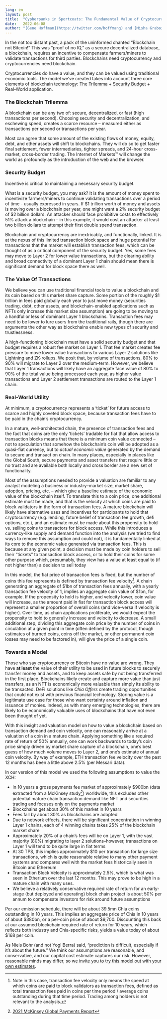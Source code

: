 ```yaml
---
lang: en
layout: post
title:  "Cypherpunks in Sportcoats: The Fundamental Value of Cryptocurrencies and Blockchains"
date:   2022-06-08
author: "[Gene Hoffman](https://twitter.com/hoffmang) and [Misha Graboi](https://www.chia.net/profiles/misha-graboi/)"
---
```


In the not too distant past, a pack of the uninformed chanted “Blockchain not Bitcoin!” This was “proof of no IQ,” as a secure decentralized database, a blockchain, requires an incentive to compensate farmers/miners to validate transactions for third parties. Blockchains need cryptocurrency and cryptocurrencies need blockchain.

Cryptocurrencies do have a value, and they can be valued using traditional economic tools. The model we’ve created takes into account three core elements of blockchain technology:  [The Trilemma](https://vitalik.ca/general/2021/04/07/sharding.html#the-scalability-trilemma) + [Security Budget](https://www.truthcoin.info/blog/security-budget/) + Real-World application.

### The Blockchain Trilemma
A blockchain can be any two of: secure, decentralized, or fast (high transactions per second). Choosing security and decentralization, and eschewing speed, creates a scarce resource – measured either as transactions per second or transactions per year.

Most can agree that some amount of the existing flows of money, equity, debt, and other assets will shift to blockchains. They will do so to get faster final settlement, fewer intermediaries, tighter spreads, and 24-hour cross-market, cross-border trading. The Internet of Markets™ will change the world as profoundly as the introduction of the web and the browser. 

### Security Budget
Incentive is critical to maintaining a necessary security budget. 

What is a security budget, you may ask? It is the amount of money spent to incentivize farmers/miners to continue validating transactions over a period of time - usually expressed in years. If $1 trillion worth of money and assets is moving over a blockchain per year, one might want a 2% security budget of $2 billion dollars. An attacker should face prohibitive costs to effectively 51% attack a blockchain – in this example, it would cost an attacker at least two billion dollars to attempt their first double spend transaction. 

Blockchain and cryptocurrency are inextricably, and functionally, linked. It is at the nexus of this limited transaction block space and huge potential for transactions that the market will establish transaction fees, which can be thought of as a critical component of the security budget. Yes, some fees may move to Layer 2 for lower value transactions, but the clearing ability and broad connectivity of a dominant Layer 1 chain should mean there is significant demand for block space there as well. 

### The Value Of Transactions
We believe you can use traditional financial tools to value a blockchain and its coin based on this market share capture. Some portion of the roughly $1 trillion in fees paid globally each year to just move money (securities trading, debt, other assets, and blockchain-enabled applications such as NFTs only increase this market size assumption) are going to be moving to a handful or less of dominant Layer 1 blockchains. Transaction fees may need to be lower to lure users from the traditional rails, though there are arguments the other way as blockchains enable new types of security and trustlessness. 

A high-functioning blockchain must have a solid security budget and that budget requires a robust fee market on Layer 1. That fee market creates fee pressure to move lower value transactions to various Layer 2 solutions like Lightning and ZK-rollups. We posit that, by volume of transactions, 80% to 90% will migrate to Layer 2 over the medium-term. However, we believe that Layer 1 transactions will likely have an aggregate face value of 80% to 90% of the total value being processed each year, as higher value transactions and Layer 2 settlement transactions are routed to the Layer 1 chain.

### Real-World Utility
At minimum, a cryptocurrency represents a ‘ticket’ for future access to scarce and highly coveted block space, because transaction fees have to be paid in the chain’s cryptocurrency. 

In a mature, well-architected chain, the presence of transaction fees and the fact that coins are the only ‘tickets’ tradable for fiat that allow access to transaction blocks means that there is a minimum coin value connected – not to speculation that somehow the blockchain’s coin will be adopted as a quasi-fiat currency, but to _actual economic value_ generated by the demand to secure and transact on chain. In many places, especially in places like the Global South, secure payments and asset transfers that require little or no trust and are available both locally and cross border are a new set of functionality.

Most of the assumptions needed to provide a valuation are familiar to any analyst modeling a business or industry–market size, market share, adoption, pricing, etc. – which give a baseline estimate of the economic value of the blockchain itself. To translate this to a coin price, one additional estimate must be made, and that is the velocity at which coins are paid to block validators in the form of transaction fees. A mature blockchain will likely have alternative uses and incentives for participants to hold that cryptocurrency (e.g. lending, future belief of transaction fee growth, defi options, etc.), and an estimate must be made about this propensity to hold vs. selling coins to transactors for block access. While this introduces a currency-like supply and demand function into the analysis (we tried to find ways to remove this assumption and could not), it is fundamentally linked at its core to the economic value generated via transaction fees. This is because at any given point, a decision must be made by coin holders to sell their “tickets” to transaction block access, or to hold their coins for some other purpose which, presumably, they view has a value at least equal to (if not higher than) a decision to sell today 

In this model, the fiat price of transaction fees is fixed, but the number of coins this fee represents is defined by transaction fee velocity[^1]. A chain generating an aggregate of $1bn of transaction fees annually, with a yearly transaction fee velocity of 1, implies an aggregate coin value of $1bn, for example. If the propensity to hold is higher, and velocity lower, coin value will increase, as the amount paid in fiat for transaction block access will represent a smaller proportion of overall coins (and vice-versa if velocity is higher). Over time, as chain applications proliferate, we would expect the propensity to hold to generally increase and velocity to decrease. A small additional step, dividing this aggregate coin price by the number of coins in circulation at a given point in time (often defined by the protocol, though estimates of burned coins, coins off the market, or other permanent coin losses may need to be factored in), will give the price of a single coin. 

### Towards a Model
Those who say cryptocurrency or Bitcoin have no value are wrong. They have __at least__ the value of their utility to be used in future blocks to securely transfer money and assets, and to keep assets safe by not being transferred in the first place. Blockchains likely create and capture more value than just transfers, as an NFT is economically more valuable than simply its ability to be transacted. DeFi solutions like _Chia Offers_ create trading opportunities that could not exist with previous financial technology. Storing value is a legitimate use case for those who want certainty around inflation and issuance of monies. Indeed, as with many emerging technologies, there are likely to be economically valuable uses of blockchains that have not even been thought of yet.

With this insight and valuation model on how to value a blockchain based on transaction demand and coin velocity, one can reasonably arrive at a valuation of a coin in a mature chain. Applying something like a required rate of return of 50% annually, one can work backwards to today’s coin price simply driven by market share capture of a blockchain, one’s best guess of how much volume moves to Layer 2, and one’s estimate of annual coin velocity. By way of example, ETH transaction fee velocity over the past 12 months has been a little above 2.5% (per Messari data).  

In our version of this model we used the following assumptions to value the XCH: 

- In 10 years a gross payments fee market of approximately $900bn (data extracted from a McKinsey study[^2]) worldwide, this excludes other potential mature chain transaction demand like NFT and securities trading and focuses only on the payments market
- Blockchains get about 30% of this market in 10 years
- Fees fall by about 30% as blockchains are adopted
- Due to network effects, there will be significant concentration in winning Layer 1 chains, each of 4 winning chains takes 25% of the blockchain market share
- Approximately 20% of a chain’s fees will be on Layer 1, with the vast majority (80%) migrating to layer 2 solutions–however, transactions on Layer 1 will tend to be quite large in fiat terms
- At 30 TPS, this implies approximately $10 per transaction for large size transactions, which is quite reasonable relative to many other payment systems and compares well with the market fees historically seen in Bitcoin and Ethereum
- Transaction Block Velocity is approximately 2.5%, which is what was seen in Etherium over the last 12 months. This may prove to be high in a mature chain with many uses. 
- We believe a relatively conservative required rate of return for an early-stage (but deployed and operating) block chain project is about 50% per annum to compensate investors for risk around future assumptions

Per our emission schedule, there will be about 39.5mn Chia coins outstanding in 10 years. This implies an aggregate price of Chia in 10 years of about $380bn, or a per-coin price of about $9,700. Discounting this back at our assumed blockchain required rate of return for 10 years, which reflects both industry and Chia-specific risks, yields a value today of about $168 per coin. 

As Niels Bohr (and not Yogi Berra) said, “prediction is difficult, especially if it’s about the future.” We think our assumptions are reasonable, and conservative, and our capital cost estimate captures our risk. However, reasonable minds may differ, so [we invite you to try this model out with your own estimates](/blockchain-valuation-model/).

[^1]:  Note in this case, transaction fee velocity only means the speed at which coins are paid to block validators as transaction fees, defined as total transaction fees paid in coins per time period / average coins outstanding during that time period. Trading among holders is not relevant to the analysis. 

[^2]: [2021 McKinsey Global Payments Report](https://www.mckinsey.com/~/media/mckinsey/industries/financial%20services/our%20insights/the%202021%20mckinsey%20global%20payments%20report/2021-mckinsey-global-payments-report.pdf)
